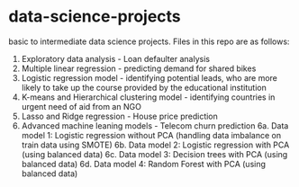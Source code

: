 # data-science-projects
basic to intermediate data science projects. Files in this repo are as follows:

1. Exploratory data analysis - Loan defaulter analysis
2. Multiple linear regression - predicting demand for shared bikes
3. Logistic regression model - identifying potential leads, who are more likely to take up the course provided by the educational institution
4. K-means and Hierarchical clustering model - identifying countries in urgent need of aid from an NGO
5. Lasso and Ridge regression - House price prediction
6. Advanced machine leaning models - Telecom churn prediction
     6a. Data model 1: Logistic regression without PCA (handling data imbalance on train data using SMOTE)
     6b. Data model 2: Logistic regression with PCA (using balanced data)
     6c. Data model 3: Decision trees with PCA (using balanced data)
     6d. Data model 4: Random Forest with PCA (using balanced data)
